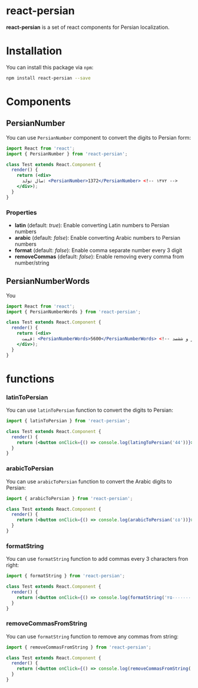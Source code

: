 # react-persian
**react-persian** is a set of react components for Persian localization.

# Installation

You can install this package via `npm`:

```bash
npm install react-persian --save
```

# Components
## PersianNumber
You can use `PersianNumber` component to convert the digits to Persian form:

```jsx
import React from 'react';
import { PersianNumber } from 'react-persian';

class Test extends React.Component {
  render() {
    return (<div>
      سال تولد: <PersianNumber>1372</PersianNumber> <!-- ۱۳۷۲ -->
    </div>);
  }
}
```

### Properties
* **latin** (default: *true*): Enable converting Latin numbers to Persian numbers
* **arabic** (default: *false*): Enable converting Arabic numbers to Persian numbers
* **format** (default: *false*): Enable comma separate number every 3 digit
* **removeCommas** (default: *false*): Enable removing every comma from number/string

## PersianNumberWords
You
```jsx
import React from 'react';
import { PersianNumberWords } from 'react-persian';

class Test extends React.Component {
  render() {
    return (<div>
      قیمت: <PersianNumberWords>5600</PersianNumberWords> <!-- پنج هزار و ششصد -->
    </div>);
  }
}
```
# functions
### latinToPersian
You can use `latinToPersian` function to convert the digits to Persian:
```jsx
import { latinToPersian } from 'react-persian';

class Test extends React.Component {
  render() {
    return (<button onClick={() => console.log(latingToPersian('44'))}>show 44 in persian</button>)
  }
}
```
### arabicToPersian
You can use `arabicToPersian` function to convert the Arabic digits to Persian:
```jsx
import { arabicToPersian } from 'react-persian';

class Test extends React.Component {
  render() {
    return (<button onClick={() => console.log(arabicToPersian('٤٥'))}>show ٤٥ in persian</button>)
  }
}
```
### formatString
You can use `formatString` function to add commas every 3 characters fron right:
```jsx
import { formatString } from 'react-persian';

class Test extends React.Component {
  render() {
    return (<button onClick={() => console.log(formatString('۲۵۰۰۰۰۰۰۰'))}> is equal to ۲۵۰,۰۰۰,۰۰۰</button>)
  }
}
```
### removeCommasFromString
You can use `formatString` function to remove any commas from string:
```jsx
import { removeCommasFromString } from 'react-persian';

class Test extends React.Component {
  render() {
    return (<button onClick={() => console.log(removeCommasFromString('۲۵۰,۰۰۰,۰۰۰'))}> is equal to ۲۵۰۰۰۰۰۰۰ (without commas)</button>)
  }
}
```
